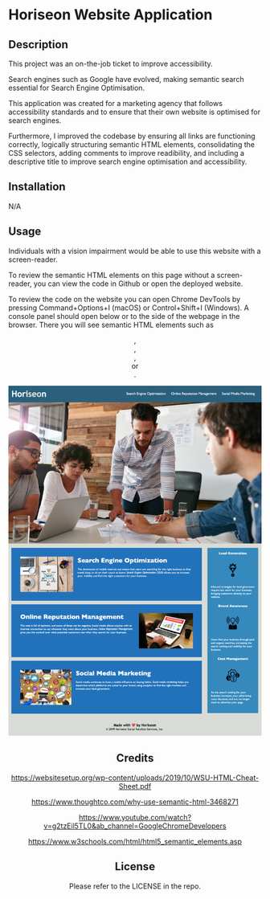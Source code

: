 # Horiseon Website Application

## Description

This project was an on-the-job ticket to improve accessibility. 

Search engines such as Google have evolved, making semantic search essential for Search Engine Optimisation. 

This application was created for a marketing agency that follows accessibility standards and to ensure that their own website is optimised for search engines. 

Furthermore, I improved the codebase by ensuring all links are functioning correctly, logically structuring semantic HTML elements, consolidating the CSS selectors, adding comments to improve readibility, and including a descriptive title to improve search engine optimisation and accessibility. 

## Installation

N/A

## Usage

Individuals with a vision impairment would be able to use this website with a screen-reader.

To review the semantic HTML elements on this page without a screen-reader, you can view the code in Github or open the deployed website. 

To review the code on the website you can open Chrome DevTools by pressing Command+Options+I (macOS) or Control+Shift+I (Windows). A console panel should open below or to the side of the webpage in the browser. There you will see semantic HTML elements such as <header>, <main>, <section>, <aside> or <footer>.

 ![A screenshot of the deployed website](assets/images/screenshot.png)

## Credits

https://websitesetup.org/wp-content/uploads/2019/10/WSU-HTML-Cheat-Sheet.pdf

https://www.thoughtco.com/why-use-semantic-html-3468271 

https://www.youtube.com/watch?v=g2tzEil5TL0&ab_channel=GoogleChromeDevelopers

https://www.w3schools.com/html/html5_semantic_elements.asp

## License

Please refer to the LICENSE in the repo.
